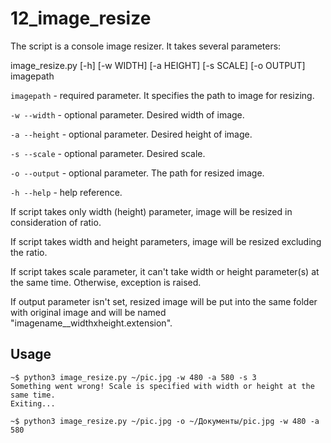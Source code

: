 12_image_resize
===================

The script is a console image resizer. It takes several parameters:

image_resize.py [-h] [-w WIDTH] [-a HEIGHT] [-s SCALE] [-o OUTPUT] imagepath

`imagepath`    -  required parameter. It specifies the path to image for resizing.

`-w --width`   -  optional parameter. Desired width of image.

`-a --height`  -  optional parameter. Desired height of image.

`-s --scale`   -  optional parameter. Desired scale.

`-o --output`  -  optional parameter. The path for resized image.

`-h --help`    -  help reference.

If script takes only width (height) parameter, image will be resized in consideration of ratio.

If script takes width and height parameters, image will be resized excluding the ratio. 

If script takes scale parameter, it can't take width or height parameter(s) at the same time. Otherwise, exception is raised.

If output parameter isn't set, resized image will be put into the same folder with original image and will be named "imagename__widthxheight.extension". 

Usage
-----

```
~$ python3 image_resize.py ~/pic.jpg -w 480 -a 580 -s 3
Something went wrong! Scale is specified with width or height at the same time.
Exiting...

~$ python3 image_resize.py ~/pic.jpg -o ~/Документы/pic.jpg -w 480 -a 580

```
